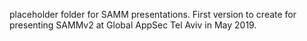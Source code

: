 placeholder folder for SAMM presentations.
First version to create for presenting SAMMv2 at Global AppSec Tel Aviv in May 2019.
